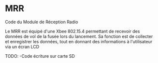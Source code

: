 # MRR
Code du Module de Réception Radio

Le MRR est équipé d'une Xbee 802.15.4 permettant de recevoir des données de vol de la fusée lors du lancement.
Sa fonction est de collecter et enregistrer les données, tout en donnant des informations à l'utilisateur via un écran LCD

TODO:
-Code écriture sur carte SD
